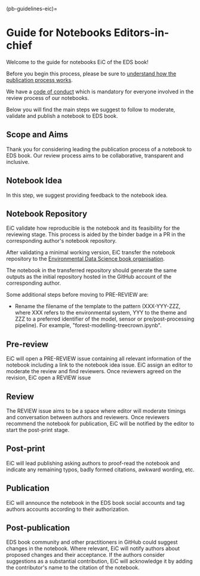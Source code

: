 (pb-guidelines-eic)=

# Guide for Notebooks Editors-in-chief

Welcome to the guide for notebooks EiC of the EDS book! 

Before you begin this process, please be sure to [understand how the publication process works](pb-guidelines).

We have a [code of conduct](https://raw.githubusercontent.com/alan-turing-institute/environmental-ds-book/master/CODE_OF_CONDUCT.md) which is mandatory for everyone involved in the review process of our notebooks.

Below you will find the main steps we suggest to follow to moderate, validate and publish a notebook to EDS book.

## Scope and Aims
Thank you for considering leading the publication process of a notebook to EDS book.
Our review process aims to be collaborative, transparent and inclusive.

## Notebook Idea

In this step, we suggest providing feedback to the notebook idea.

## Notebook Repository

EiC validate how reproducible is the notebook and its feasibility for the reviewing stage. 
This process is aided by the binder badge in a PR in the corresponding author's notebook repository.

After validating a minimal working version, EiC transfer the notebook repository to the [Environmental Data Science book organisation](https://github.com/Environmental-DS-Book). 

The notebook in the transferred repository should generate the same outputs as the initial repository hosted in the GitHub account of the corresponding author. 

Some additional steps before moving to PRE-REVIEW are:
* Rename the filename of the template to the pattern (XXX-YYY-ZZZ, where XXX refers to the environmental system, YYY to the theme and ZZZ to a preferred identifier of the model, sensor or pre/post-processing pipeline). 
For example, "forest-modelling-treecrown.ipynb".

## Pre-review
EiC will open a PRE-REVIEW issue containing all relevant information of the notebook including a link to the notebook idea issue.
EiC assign an editor to moderate the review and find reviewers.
Once reviewers agreed on the revision, EiC open a REVIEW issue 

## Review
The REVIEW issue aims to be a space where editor will moderate timings and conversation between authors and reviewers.
Once reviewers recommend the notebook for publication, EiC will be notified by the editor to start the post-print stage.

## Post-print
EiC will lead publishing asking authors to proof-read the notebook and indicate any remaining typos, badly formed citations, awkward wording, etc.

## Publication
EiC will announce the notebook in the EDS book social accounts and tag authors accounts according to their authorization.

## Post-publication
EDS book community and other practitioners in GitHub could suggest changes in the notebook. 
Where relevant, EiC will notify authors about proposed changes and their acceptance. If the authors consider suggestions as a substantial contribution, EiC will acknowledge it by adding the contributor's name to the citation of the notebook.